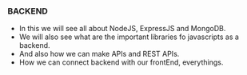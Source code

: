### BACKEND
- In this we will see all about NodeJS, ExpressJS and MongoDB.
- We will also see what are the important libraries fo javascripts as a backend.
- And also how we can make APIs and REST APIs.
- How we can connect backend with our frontEnd, everythings.